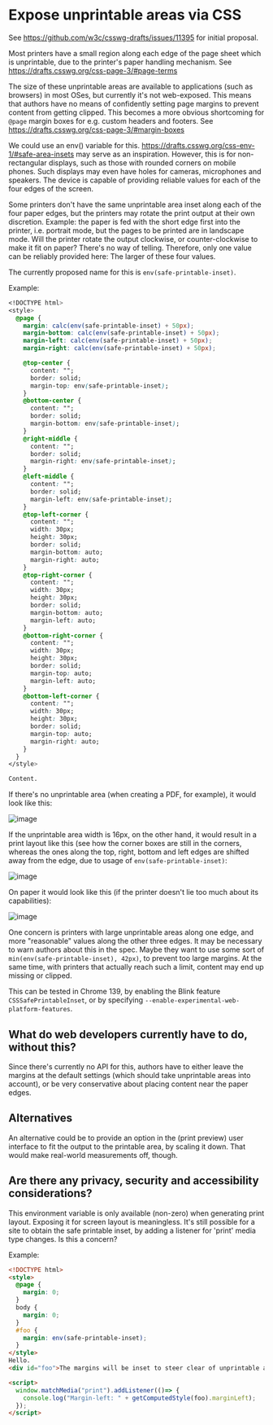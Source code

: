 # Expose unprintable areas via CSS

See https://github.com/w3c/csswg-drafts/issues/11395 for initial proposal.

Most printers have a small region along each edge of the page sheet which is
unprintable, due to the printer's paper handling mechanism. See
https://drafts.csswg.org/css-page-3/#page-terms

The size of these unprintable areas are available to applications (such as
browsers) in most OSes, but currently it's not web-exposed. This means that
authors have no means of confidently setting page margins to prevent content
from getting clipped. This becomes a more obvious shortcoming for `@page` margin
boxes for e.g. custom headers and footers. See
https://drafts.csswg.org/css-page-3/#margin-boxes

We could use an env() variable for this.
https://drafts.csswg.org/css-env-1/#safe-area-insets may serve as an
inspiration. However, this is for non-rectangular displays, such as those with
rounded corners on mobile phones. Such displays may even have holes for cameras,
microphones and speakers. The device is capable of providing reliable values for
each of the four edges of the screen.

Some printers don't have the same unprintable area inset along each of the four
paper edges, but the printers may rotate the print output at their own
discretion. Example: the paper is fed with the short edge first into the
printer, i.e.  portrait mode, but the pages to be printed are in landscape
mode. Will the printer rotate the output clockwise, or counter-clockwise to make
it fit on paper? There's no way of telling. Therefore, only one value can be
reliably provided here: The larger of these four values.

The currently proposed name for this is `env(safe-printable-inset)`.

Example:

```css
<!DOCTYPE html>
<style>
  @page {
    margin: calc(env(safe-printable-inset) + 50px);
    margin-bottom: calc(env(safe-printable-inset) + 50px);
    margin-left: calc(env(safe-printable-inset) + 50px);
    margin-right: calc(env(safe-printable-inset) + 50px);

    @top-center {
      content: "";
      border: solid;
      margin-top: env(safe-printable-inset);
    }
    @bottom-center {
      content: "";
      border: solid;
      margin-bottom: env(safe-printable-inset);
    }
    @right-middle {
      content: "";
      border: solid;
      margin-right: env(safe-printable-inset);
    }
    @left-middle {
      content: "";
      border: solid;
      margin-left: env(safe-printable-inset);
    }
    @top-left-corner {
      content: "";
      width: 30px;
      height: 30px;
      border: solid;
      margin-bottom: auto;
      margin-right: auto;
    }
    @top-right-corner {
      content: "";
      width: 30px;
      height: 30px;
      border: solid;
      margin-bottom: auto;
      margin-left: auto;
    }
    @bottom-right-corner {
      content: "";
      width: 30px;
      height: 30px;
      border: solid;
      margin-top: auto;
      margin-left: auto;
    }
    @bottom-left-corner {
      content: "";
      width: 30px;
      height: 30px;
      border: solid;
      margin-top: auto;
      margin-right: auto;
    }
  }
</style>

Content.
```

If there's no unprintable area (when creating a PDF, for example), it would look
like this:

![image](https://github.com/user-attachments/assets/94bc5e1b-ad04-46aa-ba85-5a1d824c4221)

If the unprintable area width is 16px, on the other hand, it would result in a
print layout like this (see how the corner boxes are still in the corners,
whereas the ones along the top, right, bottom and left edges are shifted away
from the edge, due to usage of `env(safe-printable-inset)`:

![image](https://github.com/user-attachments/assets/1f25679a-58d6-4cb1-b371-3c4958073e73)

On paper it would look like this (if the printer doesn't lie too much about its
capabilities):

![image](https://github.com/user-attachments/assets/667b10fa-521f-4dbb-ac9c-4f424a197e05)

One concern is printers with large unprintable areas along one edge, and more
"reasonable" values along the other three edges. It may be necessary to warn
authors about this in the spec. Maybe they want to use some sort of
`min(env(safe-printable-inset), 42px)`, to prevent too large margins. At the
same time, with printers that actually reach such a limit, content may end up
missing or clipped.

This can be tested in Chrome 139, by enabling the Blink feature
`CSSSafePrintableInset`, or by specifying
`--enable-experimental-web-platform-features`.

## What do web developers currently have to do, without this?

Since there's currently no API for this, authors have to either leave the
margins at the default settings (which should take unprintable areas into
account), or be very conservative about placing content near the paper edges.

## Alternatives

An alternative could be to provide an option in the (print preview) user
interface to fit the output to the printable area, by scaling it down. That
would make real-world measurements off, though.

## Are there any privacy, security and accessibility considerations?

This environment variable is only available (non-zero) when generating print
layout. Exposing it for screen layout is meaningless. It's still possible for a
site to obtain the safe printable inset, by adding a listener for 'print' media
type changes. Is this a concern?

Example:

```html
<!DOCTYPE html>
<style>
  @page {
    margin: 0;
  }
  body {
    margin: 0;
  }
  #foo {
    margin: env(safe-printable-inset);
  }
</style>
Hello.
<div id="foo">The margins will be inset to steer clear of unprintable areas.</div>

<script>
  window.matchMedia("print").addListener(()=> {
    console.log("Margin-left: " + getComputedStyle(foo).marginLeft);
  });
</script>
```
